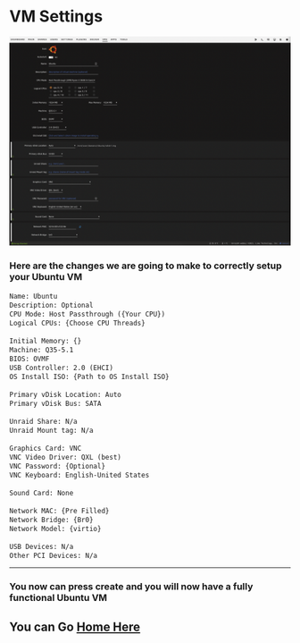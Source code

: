 # VM Settings 
![Vm Settings](/Assets/Screen%20Shot%202021-12-08%20at%207.38.50%20PM.png)
### Here are the changes we are going to make to correctly setup your Ubuntu VM

    Name: Ubuntu
    Description: Optional
    CPU Mode: Host Passthrough ({Your CPU})
    Logical CPUs: {Choose CPU Threads}

    Initial Memory: {}
    Machine: Q35-5.1
    BIOS: OVMF
    USB Controller: 2.0 (EHCI)
    OS Install ISO: {Path to OS Install ISO}

    Primary vDisk Location: Auto
    Primary vDisk Bus: SATA
    
    Unraid Share: N/a
    Unraid Mount tag: N/a

    Graphics Card: VNC
    VNC Video Driver: QXL (best)
    VNC Password: {Optional}
    VNC Keyboard: English-United States

    Sound Card: None

    Network MAC: {Pre Filled}
    Network Bridge: {Br0}
    Network Model: {virtio}

    USB Devices: N/a
    Other PCI Devices: N/a
---

### You now can press create and you will now have a fully functional Ubuntu VM

## You can Go [Home Here](vmTab.md)